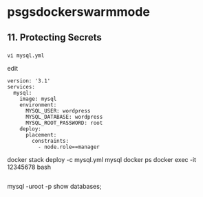 # psgsdockerswarmmode

## 11. Protecting Secrets
###

```
vi mysql.yml
```
edit
```
version: '3.1'
services:
  mysql:
    image: mysql
    environment:
      MYSQL_USER: wordpress
      MYSQL_DATABASE: wordpress
      MYSQL_ROOT_PASSWORD: root
    deploy:
      placement:
        constraints:
          - node.role==manager

```
docker stack deploy -c mysql.yml mysql
docker ps
docker exec -it 12345678 bash
```

```
mysql -uroot -p
show databases;
```


